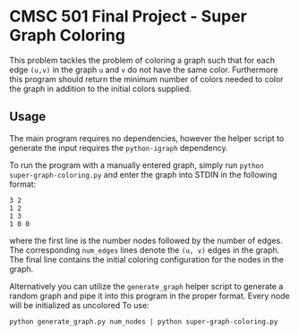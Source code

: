 # CMSC 501 Final Project - Super Graph Coloring

This problem tackles the problem of coloring a graph such that for each edge `(u,v)` in the graph `u` and `v` do not have the same color. Furthermore this program should return the minimum number of colors needed to color the graph in addition to the initial colors supplied.

## Usage

The main program requires no dependencies, however the helper script to generate the input requires the `python-igraph` dependency.

To run the program with a manually entered graph, simply run `python super-graph-coloring.py` and enter the graph into STDIN in the following format:

```
3 2
1 2
1 3
1 0 0
```

where the first line is the number nodes followed by the number of edges. The corresponding `num_edges` lines denote the `(u, v)` edges in the graph.
The final line contains the initial coloring configuration for the nodes in the graph.

Alternatively you can utilize the `generate_graph` helper script to generate a random graph and pipe it into this program in the proper format. Every node will be initialized as uncolored To use:
```
python generate_graph.py num_nodes | python super-graph-coloring.py
```